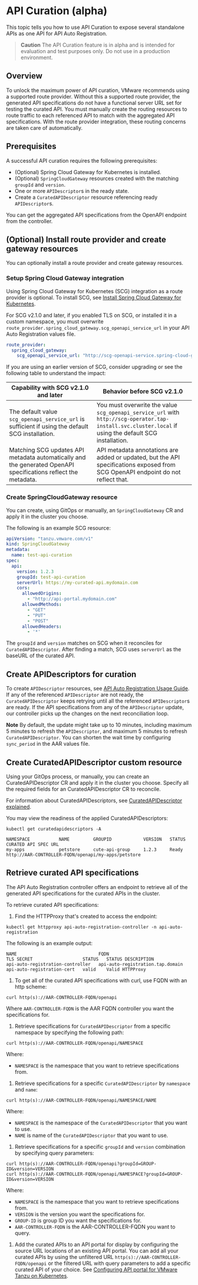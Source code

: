 # API Curation (alpha)

This topic tells you how to use API Curation to expose several standalone APIs as one API for
API Auto Registration.

> **Caution** The API Curation feature is in alpha and is intended for evaluation and test purposes
> only. Do not use in a production environment.

## <a id='overview'></a> Overview

To unlock the maximum power of API curation, VMware recommends using a supported route provider.
Without this a supported route provider, the generated API specifications do not have a functional server URL set for
testing the curated API. You must manually create the routing resources to route traffic to each
referenced API to match with the aggregated API specifications. With the route provider integration,
these routing concerns are taken care of automatically.

## <a id='prerecs'></a> Prerequisites

A successful API curation requires the following prerequisites:

- (Optional) Spring Cloud Gateway for Kubernetes is installed.
- (Optional) `SpringCloudGateway` resources created with the matching `groupId` and `version`.
- One or more `APIDescriptor`s in the ready state.
- Create a `CuratedAPIDescriptor` resource referencing ready `APIDescriptor`s.

You can get the aggregated API specifications from the OpenAPI endpoint from the controller.

## <a id='create-route-provider'></a>(Optional) Install route provider and create gateway resources

You can optionally install a route provider and create gateway resources.

### <a id='setup-scg'></a>Setup Spring Cloud Gateway integration

Using Spring Cloud Gateway for Kubernetes (SCG) integration as a route provider is optional.
To install SCG, see [Install Spring Cloud Gateway for Kubernetes](../spring-cloud-gateway/install-spring-cloud-gateway.hbs.md).

For SCG v2.1.0 and later, if you enabled TLS on SCG, or installed it in a custom namespace,
you must overwrite `route_provider.spring_cloud_gateway.scg_openapi_service_url` in your
API Auto Registration values file.

```yaml
route_provider:
  spring_cloud_gateway:
    scg_openapi_service_url: "http://scg-openapi-service.spring-cloud-gateway.svc.cluster.local" # default value
```

If you are using an earlier version of SCG, consider upgrading or see the following table to
understand the impact:

| Capability with SCG v2.1.0 and later | Behavior before SCG v2.1.0 |
| --- | --- |
| The default value `scg_openapi_service_url` is sufficient if using the default SCG installation. | You must overwrite the value `scg_openapi_service_url` with `http://scg-operator.tap-install.svc.cluster.local` if using the default SCG installation. |
| Matching SCG updates API metadata automatically and the generated OpenAPI specifications reflect the metadata. | API metadata annotations are added or updated, but the API specifications exposed from SCG OpenAPI endpoint do not reflect that. |

### <a id='create-scg'></a>Create SpringCloudGateway resource

You can create, using GitOps or manually, an `SpringCloudGateway` CR and apply it in the
cluster you choose.

The following is an example SCG resource:

```yaml
apiVersion: "tanzu.vmware.com/v1"
kind: SpringCloudGateway
metadata:
  name: test-api-curation
spec:
  api:
    version: 1.2.3
    groupId: test-api-curation
    serverUrl: https://my-curated-api.mydomain.com
    cors:
      allowedOrigins:
        - "http://api-portal.mydomain.com"
      allowedMethods:
        - "GET"
        - "PUT"
        - "POST"
      allowedHeaders:
        - '*'
```

The `groupId` and `version` matches on SCG when it reconciles for `CuratedAPIDescriptor`.
After finding a match, SCG uses `serverUrl` as the baseURL of the curated API.

## <a id='api-descriptors-curation'></a>Create APIDescriptors for curation

To create `APIDescriptor` resources, see [API Auto Registration Usage Guide](./usage.hbs.md).
If any of the referenced `APIDescriptor` are not ready, the `CuratedAPIDescriptor` keeps retrying
until all the referenced `APIDescriptor`s are ready. If the API specifications from any of the `APIDescriptor`
update, our controller picks up the changes on the next reconciliation loop.

**Note** By default, the update might take up to 10 minutes, including
maximum 5 minutes to refresh the `APIDescriptor`, and maximum 5 minutes to refresh `CuratedAPIDescriptor`.
You can shorten the wait time by configuring `sync_period` in the AAR values file.

## <a id='curated-api-descriptor'></a>Create CuratedAPIDescriptor custom resource

Using your GitOps process, or manually, you can create an CuratedAPIDescriptor CR and apply it in the
cluster you choose. Specify all the required fields for an CuratedAPIDescriptor CR to reconcile.

For information about CuratedAPIDescriptors, see [CuratedAPIDescriptor explained](./key-concepts.hbs.md#curated-api-descriptor).

You may view the readiness of the applied CuratedAPIDescriptors:

```console
kubectl get curatedapidescriptors -A

NAMESPACE           NAME         GROUPID            VERSION   STATUS   CURATED API SPEC URL
my-apps             petstore     cute-api-group     1.2.3     Ready    http://AAR-CONTROLLER-FQDN/openapi/my-apps/petstore
```

## <a id='retrieve-api-specs'></a>Retrieve curated API specifications

The API Auto Registration controller offers an endpoint to retrieve all of the generated API specifications
for the curated APIs in the cluster. 

To retrieve curated API specifications:

1. Find the HTTPProxy that's created to access the endpoint:

  ```console
  kubectl get httpproxy api-auto-registration-controller -n api-auto-registration
  ```

  The following is an example output:

  ```console
  NAME                               FQDN                              TLS SECRET                   STATUS   STATUS DESCRIPTION
  api-auto-registration-controller   api-auto-registration.tap.domain  api-auto-registration-cert   valid    Valid HTTPProxy
  ```

1. To get all of the curated API specifications with curl, use FQDN with an http scheme:

  ```console
  curl http(s)://AAR-CONTROLLER-FQDN/openapi
  ```

  Where `AAR-CONTROLLER-FQDN` is the AAR FQDN controller you want the specifications for.

1. Retrieve specifications for `CuratedAPIDescriptor` from a specific namespace by specifying the following path:

  ```console
  curl http(s)://AAR-CONTROLLER-FQDN/openapi/NAMESPACE
  ```

  Where:

  - `NAMESPACE` is the namespace that you want to retrieve specifications from.

1. Retrieve specifications for a specific `CuratedAPIDescriptor` by `namespace` and `name`:

  ```console
  curl http(s)://AAR-CONTROLLER-FQDN/openapi/NAMESPACE/NAME
  ```

  Where:

  - `NAMESPACE` is the namespace of the `CuratedAPIDescriptor` that you want to use.
  - `NAME` is name of the `CuratedAPIDescriptor` that you want to use.

1. Retrieve specifications for a specific `groupId` and `version` combination by specifying
query parameters:

  ```console
  curl http(s)://AAR-CONTROLLER-FQDN/openapi?groupId=GROUP-ID&version=VERSION
  curl http(s)://AAR-CONTROLLER-FQDN/openapi/NAMESPACE?groupId=GROUP-ID&version=VERSION
  ```

  Where:

  - `NAMESPACE` is the namespace that you want to retrieve specifications from.
  - `VERSION` is the version you want the specifications for.
  - `GROUP-ID` is group ID you want the specifications for.
  - `AAR-CONTROLLER-FQDN` is the AAR-CONTROLLER-FQDN you want to query.

1. Add the curated APIs to an API portal for display by configuring the source URL
locations of an existing API portal.
You can add all your curated APIs by using the unfiltered URL `http(s)://AAR-CONTROLLER-FQDN/openapi`
or the filtered URL with query parameters to add a specific curated API of your choice.
See [Configuring API portal for VMware Tanzu on Kubernetes](https://docs.vmware.com/en/API-portal-for-VMware-Tanzu/1.4/api-portal/GUID-configuring-k8s-basics.html#modifying-openapi-source-url-locations).
